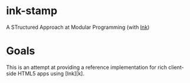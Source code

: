 ink-stamp
=========

A STructured Approach at Modular Programming (with [Ink][i])

# Goals

This is an attempt at providing a reference implementation for rich client-side HTML5 apps using [Ink][k].

[i]: https://github.com/sapo/Ink
